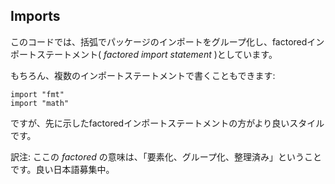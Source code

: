 ## Imports

このコードでは、括弧でパッケージのインポートをグループ化し、factoredインポートステートメント( *factored import statement* )としています。

もちろん、複数のインポートステートメントで書くこともできます:

```
import "fmt"
import "math"
```

ですが、先に示したfactoredインポートステートメントの方がより良いスタイルです。

訳注: ここの *factored* の意味は、「要素化、グループ化、整理済み」ということです。良い日本語募集中。